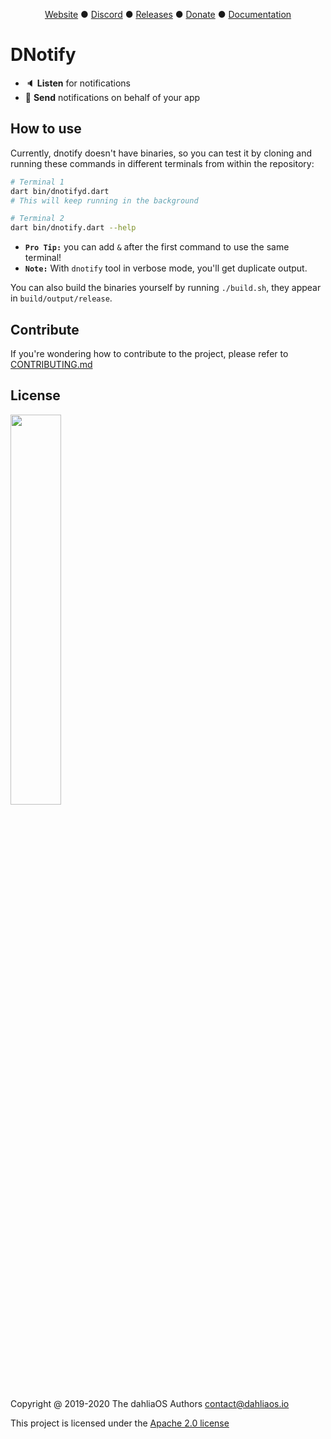 <p align="center">
<a href="https://dahliaos.io">Website</a> ●
<a href="https://discord.gg/7qVbJHR">Discord</a> ●
<a href="https://github.com/dahlia-os/releases/releases">Releases</a> ●
<a href="https://paypal.me/officialdahliaos">Donate</a> ●
<a href="https://github.com/dahlia-os/documentation">Documentation</a>

# DNotify
<!--Insert some badges from https://shields.io
(Mostly a License, Issues open badges (can also be localized, website and ci/deploy badges))-->

 - :speaker: **Listen** for notifications
 - :speech_balloon: **Send** notifications on behalf of your app

## How to use
Currently, dnotify doesn't have binaries, so you can test it by cloning and running these commands in different terminals from within the repository:
```sh
# Terminal 1
dart bin/dnotifyd.dart
# This will keep running in the background
```
```sh
# Terminal 2
dart bin/dnotify.dart --help
```
* **`Pro Tip:`** you can add `&` after the first command to use the same terminal!
* **`Note:`** With `dnotify` tool in verbose mode, you'll get duplicate output.

You can also build the binaries yourself by running `./build.sh`, they appear in `build/output/release`.

## Contribute

If you're wondering how to contribute to the project, please refer to [CONTRIBUTING.md](./CONTRIBUTING.md)

## License

<p align="left">
  <img width="40%" src="https://github.com/dahlia-os/brand/blob/master/Logo%20PNGs/dahliaOS%20logo%20with%20text%20(drop%20shadow).png"
</p>

Copyright @ 2019-2020 The dahliaOS Authors contact@dahliaos.io

This project is licensed under the [Apache 2.0 license](/LICENSE)
